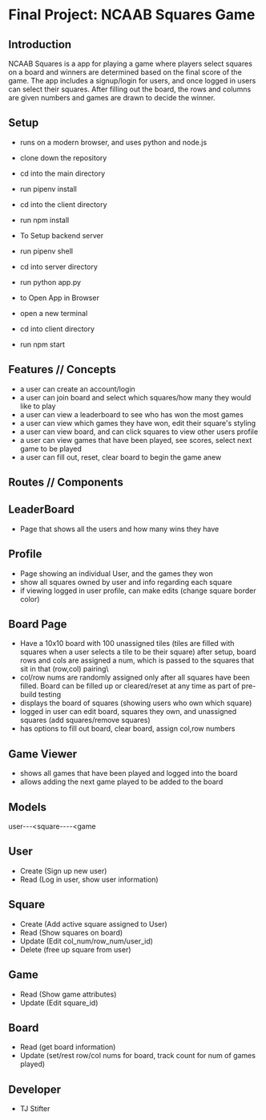 # Final Project:  NCAAB Squares Game

## Introduction
NCAAB Squares is a app for playing a game where players select squares on a board and winners are determined based on the final score of the game.  The app includes a signup/login for users, and once logged in users can select their squares.  After filling out the board, the rows and columns are given numbers and games are drawn to decide the winner.

## Setup
- runs on a modern browser, and uses python and node.js
- clone down the repository
- cd into the main directory
- run pipenv install
- cd into the client directory
- run npm install

- To Setup backend server
- run pipenv shell
- cd into server directory
- run python app.py

- to Open App in Browser
- open a new terminal
- cd into client directory
- run npm start

## Features // Concepts
- a user can create an account/login
- a user can join board and select which squares/how many they would like to play
- a user can view a leaderboard to see who has won the most games
- a user can view which games they have won, edit their square's styling
- a user can view board, and can click squares to view other users profile
- a user can view games that have been played, see scores, select next game to be played
- a user can fill out, reset, clear board to begin the game anew

## Routes // Components
## LeaderBoard
- Page that shows all the users and how many wins they have

## Profile
- Page showing an individual User, and the games they won
- show all squares owned by user and info regarding each square
- if viewing logged in user profile, can make edits (change square border color)

## Board Page
- Have a 10x10 board with 100 unassigned tiles (tiles are filled with squares when a user selects a tile to be their square) after setup, board rows and cols are assigned a num, which is passed to the squares that sit in that (row,col) pairing\
- col/row nums are randomly assigned only after all squares have been filled.  Board can be filled up or cleared/reset at any time as part of pre-build testing
- displays the board of squares (showing users who own which square)
- logged in user can edit board, squares they own, and unassigned squares (add squares/remove squares)
- has options to fill out board, clear board, assign col,row numbers

## Game Viewer
- shows all games that have been played and logged into the board
- allows adding the next game played to be added to the board

## Models
user---<square----<game
## User
- Create (Sign up new user)
- Read (Log in user, show user information)

## Square
- Create (Add active square assigned to User)
- Read (Show squares on board)
- Update (Edit col_num/row_num/user_id)
- Delete (free up square from user)

## Game
- Read (Show game attributes)
- Update (Edit square_id)

## Board
- Read (get board information)
- Update (set/rest row/col nums for board, track count for num of games played)

## Developer
- TJ Stifter